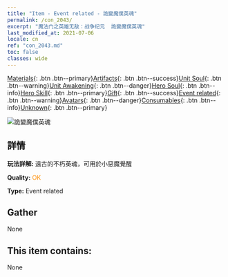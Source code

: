 ```yaml
---
title: "Item - Event related - 詭變魔僕英魂"
permalink: /con_2043/
excerpt: "魔法门之英雄无敌：战争纪元  詭變魔僕英魂"
last_modified_at: 2021-07-06
locale: cn
ref: "con_2043.md"
toc: false
classes: wide
---
```

 [Materials](/ItemsCN/){: .btn .btn--primary}[Artifacts](/ItemsCN/Artifacts/){: .btn .btn--success}[Unit Soul](/ItemsCN/UnitSoul/){: .btn .btn--warning}[Unit Awakening](/ItemsCN/UnitAwakening/){: .btn .btn--danger}[Hero Soul](/ItemsCN/HeroSoul/){: .btn .btn--info}[Hero Skill](/ItemsCN/HeroSkill/){: .btn .btn--primary}[Gift](/ItemsCN/Gift/){: .btn .btn--success}[Event related](/ItemsCN/Events/){: .btn .btn--warning}[Avatars](/ItemsCN/Avatars/){: .btn .btn--danger}[Consumables](/ItemsCN/Consumables/){: .btn .btn--info}[Unknown](/ItemsCN/Unknown/){: .btn .btn--primary}

 ![詭變魔僕英魂](/images/t/juexing_501.png)

## 詳情
 **玩法詳解:** 遠古的不朽英魂，可用於小惡魔覺醒

 **Quality:** <span style="color: #FF8C00">OK</span>

 **Type:** Event related

## Gather

  None

## This item contains:

  None

